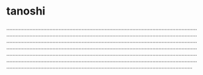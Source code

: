 # tanoshi

.................................................................................................................................................................................................................................................................................................................................................................................................................................................................................................................................................................................................................................................................................................................................................................................................................................................................................................